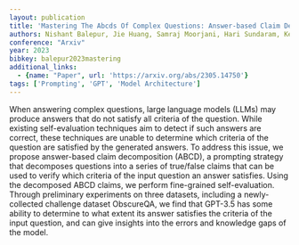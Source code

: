 ```yaml
---
layout: publication
title: 'Mastering The Abcds Of Complex Questions: Answer-based Claim Decomposition For Fine-grained Self-evaluation'
authors: Nishant Balepur, Jie Huang, Samraj Moorjani, Hari Sundaram, Kevin Chen-chuan Chang
conference: "Arxiv"
year: 2023
bibkey: balepur2023mastering
additional_links:
  - {name: "Paper", url: 'https://arxiv.org/abs/2305.14750'}
tags: ['Prompting', 'GPT', 'Model Architecture']
---
```

When answering complex questions, large language models (LLMs) may produce
answers that do not satisfy all criteria of the question. While existing
self-evaluation techniques aim to detect if such answers are correct, these
techniques are unable to determine which criteria of the question are satisfied
by the generated answers. To address this issue, we propose answer-based claim
decomposition (ABCD), a prompting strategy that decomposes questions into a
series of true/false claims that can be used to verify which criteria of the
input question an answer satisfies. Using the decomposed ABCD claims, we
perform fine-grained self-evaluation. Through preliminary experiments on three
datasets, including a newly-collected challenge dataset ObscureQA, we find that
GPT-3.5 has some ability to determine to what extent its answer satisfies the
criteria of the input question, and can give insights into the errors and
knowledge gaps of the model.
